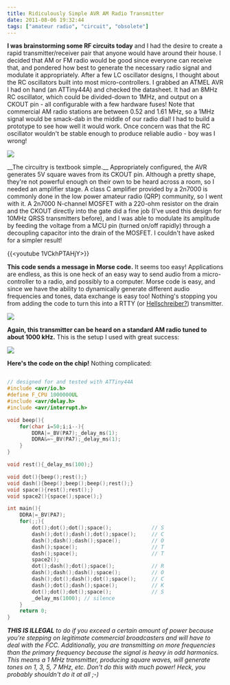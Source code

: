 ```yaml
---
title: Ridiculously Simple AVR AM Radio Transmitter
date: 2011-08-06 19:32:44
tags: ["amateur radio", "circuit", "obsolete"]
---
```




__I was brainstorming some RF circuits today__ and I had the desire to create a rapid transmitter/receiver pair that anyone would have around their house. I decided that AM or FM radio would be good since everyone can receive that, and pondered how best to generate the necessary radio signal and modulate it appropriately.  After a few LC oscillator designs, I thought about the RC oscillators built into most micro-controllers. I grabbed an ATMEL AVR I had on hand (an ATTiny44A) and checked the datasheet. It had an 8MHz RC oscillator, which could be divided-down to 1MHz, and output on a CKOUT pin - all configurable with a few hardware fuses! Note that commercial AM radio stations are between 0.52 and 1.61 MHz, so a 1MHz signal would be smack-dab in the middle of our radio dial! I had to build a prototype to see how well it would work. Once concern was that the RC  oscillator wouldn't be stable enough to produce reliable audio - boy was I wrong!

<div class="text-center img-medium">

![](https://swharden.com/static/2011/08/06/schem.jpg)

</div>
__The circuitry is textbook simple.__ Appropriately configured, the AVR generates 5V square waves from its CKOUT pin. Although a pretty shape, they're not powerful enough on their own to be heard across a room, so I needed an amplifier stage. A class C amplifier provided by a 2n7000 is commonly done in the low power amateur radio (QRP) community, so I went with it. A 2n7000 N-channel MOSFET with a 220-ohm resistor on the drain and the CKOUT directly into the gate did a fine job (I've used this design for 10MHz QRSS transmitters before), and I was able to modulate its amplitude by feeding the voltage from a MCU pin (turned on/off rapidly) through a decoupling capacitor into the drain of the MOSFET. I couldn't have asked for a simpler result!

{{<youtube 1VCkhPTAHjY>}}

__This code sends a message in Morse code.__ It seems too easy!  Applications are endless, as this is one heck of an easy way to send audio from a micro-controller to a radio, and possibly to a computer. Morse code is easy, and since we have the ability to dynamically generate different audio frequencies and tones, data exchange is easy too!  Nothing's stopping you from adding the code to turn this into a RTTY (or [Hellschreiber?](http://www.swharden.com/blog/2011-08-05-i-before-e-except-after-hellschreiber/)) transmitter.


<div class="text-center img-border">

![](https://swharden.com/static/2011/08/06/DSCN1670.jpg)

</div>

__Again, this transmitter can be heard on a standard AM radio tuned to about 1000 kHz.__ This is the setup I used with great success:

<div class="text-center img-border">

![](https://swharden.com/static/2011/08/06/schem2.jpg)

</div>

__Here's the code on the chip!__ Nothing complicated:

```c

// designed for and tested with ATTiny44A
#include <avr/io.h>
#define F_CPU 1000000UL
#include <avr/delay.h>
#include <avr/interrupt.h>

void beep(){
    for(char i=50;i;i--){
        DDRA|=_BV(PA7);_delay_ms(1);
        DDRA&=~_BV(PA7);_delay_ms(1);
    }
}

void rest(){_delay_ms(100);}

void dot(){beep();rest();}
void dash(){beep();beep();beep();rest();}
void space(){rest();rest();}
void space2(){space();space();}

int main(){
    DDRA|=_BV(PA7);
    for(;;){
        dot();dot();dot();space();             // S
        dash();dot();dash();dot();space();     // C
        dash();dash();dash();space();          // O
        dash();space();                        // T
        dash();space();                        // T
        space2();
        dot();dash();dot();space();            // R
        dash();dash();dash();space();          // O
        dash();dot();dash();dot();space();     // C
        dash();dot();dash();space();           // K
        dot();dot();dot();space();             // S
        _delay_ms(1000); // silence
    }
    return 0;
}
```

___THIS IS ILLEGAL__ to do if you exceed a certain amount of power because you're stepping on legitimate commercial broadcasters and will have to deal with the FCC. Additionally, you are transmitting on more frequencies than the primary frequency because the signal is heavy in odd harmonics. This means a 1 MHz transmitter, producing square waves, will generate tones on 1, 3, 5, 7 MHz, etc. Don't do this with much power! Heck, you probably shouldn't do it at all ;-)_